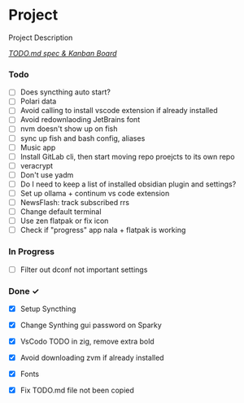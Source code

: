 # Project

Project Description

<em>[TODO.md spec & Kanban Board](https://bit.ly/3fCwKfM)</em>

### Todo

- [ ] Does syncthing auto start?  
- [ ] Polari data  
- [ ] Avoid calling to install vscode extension if already installed  
- [ ] Avoid redownlaoding JetBrains font  
- [ ] nvm doesn't show up on fish  
- [ ] sync up fish and bash config, aliases  
- [ ] Music app  
- [ ] Install GitLab cli, then start moving repo proejcts to its own repo  
- [ ] veracrypt  
- [ ] Don't use yadm  
- [ ] Do I need to keep a list of installed obsidian plugin and settings?  
- [ ] Set up ollama + continum vs code extension  
- [ ] NewsFlash: track subscribed rrs  
- [ ] Change default terminal  
- [ ] Use zen flatpak or fix icon  
- [ ] Check if "progress" app nala + flatpak is working  

### In Progress

- [ ] Filter out dconf not important settings  

### Done ✓

- [x] Setup Syncthing  
- [x] Change Synthing gui password on Sparky  
- [x] VsCodo TODO in zig, remove extra bold  
- [x] Avoid downloading zvm if already installed  
- [x] Fonts  
- [x] Fix TODO.md file not been copied  

